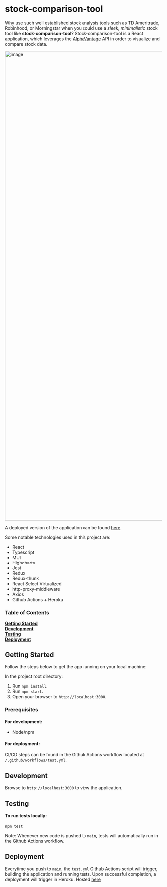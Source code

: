 # stock-comparison-tool
Why use such well established stock analysis tools such as TD Ameritrade, Robinhood, or Morningstar when you could use a _sleek, minimalistic_ stock tool like **stock-comparison-tool**? Stock-comparison-tool is a React application, which leverages the [AlphaVantage](https://alphavantage.co/) API in order to visualize and compare stock data.

<img width="1512" alt="image" src="https://user-images.githubusercontent.com/17208971/158216926-6137c201-ecb9-419f-af95-bcaa521fbf35.png">

A deployed version of the application can be found [here](https://stock-comparison-tool.herokuapp.com/)

Some notable technologies used in this project are:

- React
- Typescript
- MUI
- Highcharts
- Jest
- Redux
- Redux-thunk
- React Select Virtualized
- http-proxy-middleware
- Axios 
- Github Actions + Heroku 

### Table of Contents
**[Getting Started](#getting-started)**<br>
**[Development](#development)**<br>
**[Testing](#testing)**<br>
**[Deployment](#deployment)**<br>

## Getting Started

Follow the steps below to get the app running on your local machine:

In the project root directory:

1. Run `npm install`.
2. Run `npm start`.
3. Open your browser to `http://localhost:3000`.

### Prerequisites

#### For development:

* Node/npm

#### For deployment:

CI/CD steps can be found in the Github Actions workflow located at `/.github/workflows/test.yml`.

## Development

Browse to `http://localhost:3000` to view the application.

## Testing

#### To run tests locally:
```
npm test
```

Note: Whenever new code is pushed to `main`, tests will automatically run in the Github Actions workflow.


## Deployment

Everytime you push to `main`, the `test.yml` Github Actions script will trigger, building the application and running tests. Upon successful completion, a deployment will trigger in Heroku. Hosted [here](https://stock-comparison-tool.herokuapp.com/)

